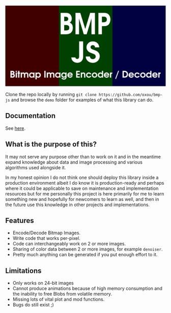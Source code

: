![Cover Image](img/cover-2560x1280.png)

Clone the repo locally by running `git clone https://github.com/oxou/bmp-js`
and browse the `demo` folder for examples of what this library can do.

## Documentation
See [here](docs/readme.md).

## What is the purpose of this?

It may not serve any purpose other than to work on it and in the meantime expand knowledge about data and image
processing and various algorithms used alongside it.

In my honest opinion I do not think one should deploy this library inside a production environment albeit I do know it
is production-ready and perhaps where it could be applicable to save on maintenance and implementation resources but
for me personally this project is here primarily for me to learn something new and hopefully for newcomers to learn as
well, and then in the future use this knowledge in other projects and implementations.

## Features

- Encode/Decode Bitmap Images.
- Write code that works per-pixel.
- Code can interchangeably work on 2 or more images.
- Sharing of color data between 2 or more images, for example `denoiser`.
- Pretty much anything can be generated if you put enough effort to it.

## Limitations
- Only works on 24-bit images
- Cannot produce animations because of high memory consumption and the inability to free Blobs from volatile memory.
- Missing lots of vital plot and mod functions.
- Bugs do still exist ;)
